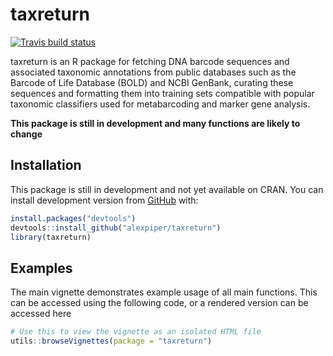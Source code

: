 
<!-- README.md is generated from README.Rmd. Please edit that file -->

# taxreturn

<!-- badges: start -->

[![Travis build
status](https://travis-ci.org/alexpiper/taxreturn.svg?branch=master)](https://travis-ci.org/alexpiper/taxreturn)
<!-- badges: end -->

taxreturn is an R package for fetching DNA barcode sequences and
associated taxonomic annotations from public databases such as the
Barcode of Life Database (BOLD) and NCBI GenBank, curating these
sequences and formatting them into training sets compatible with popular
taxonomic classifiers used for metabarcoding and marker gene analysis.

**This package is still in development and many functions are likely to
change**

## Installation

This package is still in development and not yet available on CRAN. You
can install development version from [GitHub](https://github.com/) with:

``` r
install.packages("devtools")
devtools::install_github("alexpiper/taxreturn")
library(taxreturn)
```

## Examples

The main vignette demonstrates example usage of all main functions. This
can be accessed using the following code, or a rendered version can be
accessed here

``` r
# Use this to view the vignette as an isolated HTML file
utils::browseVignettes(package = "taxreturn")
```
